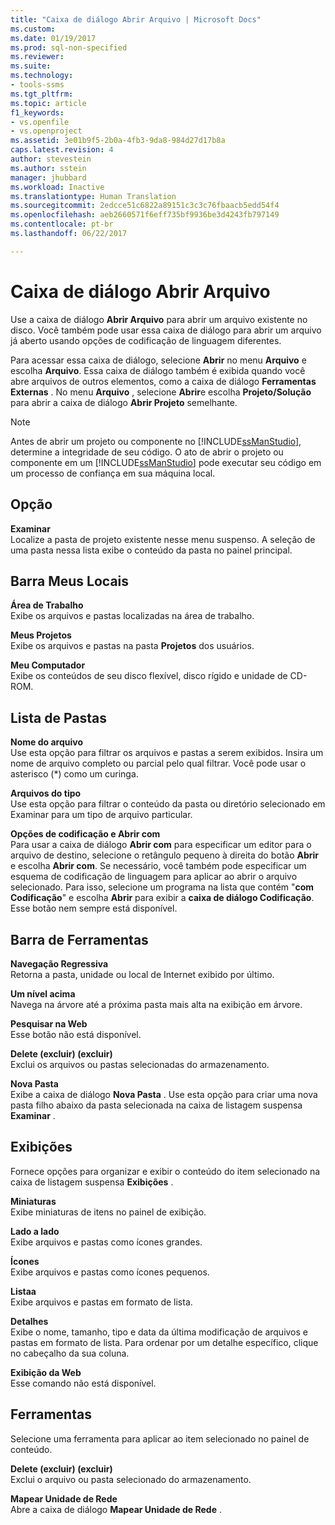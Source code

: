 ```yaml
---
title: "Caixa de diálogo Abrir Arquivo | Microsoft Docs"
ms.custom: 
ms.date: 01/19/2017
ms.prod: sql-non-specified
ms.reviewer: 
ms.suite: 
ms.technology:
- tools-ssms
ms.tgt_pltfrm: 
ms.topic: article
f1_keywords:
- vs.openfile
- vs.openproject
ms.assetid: 3e01b9f5-2b0a-4fb3-9da8-984d27d17b8a
caps.latest.revision: 4
author: stevestein
ms.author: sstein
manager: jhubbard
ms.workload: Inactive
ms.translationtype: Human Translation
ms.sourcegitcommit: 2edcce51c6822a89151c3c3c76fbaacb5edd54f4
ms.openlocfilehash: aeb2660571f6eff735bf9936be3d4243fb797149
ms.contentlocale: pt-br
ms.lasthandoff: 06/22/2017

---
```

# <a name="open-file-dialog-box"></a>Caixa de diálogo Abrir Arquivo
Use a caixa de diálogo **Abrir Arquivo** para abrir um arquivo existente no disco. Você também pode usar essa caixa de diálogo para abrir um arquivo já aberto usando opções de codificação de linguagem diferentes.  
  
Para acessar essa caixa de diálogo, selecione **Abrir** no menu **Arquivo** e escolha **Arquivo**. Essa caixa de diálogo também é exibida quando você abre arquivos de outros elementos, como a caixa de diálogo **Ferramentas Externas** . No menu **Arquivo** , selecione **Abrir**e escolha **Projeto/Solução** para abrir a caixa de diálogo **Abrir Projeto** semelhante.  
  
> [!NOTE]  
> Antes de abrir um projeto ou componente no [!INCLUDE[ssManStudio](../../includes/ssmanstudio_md.md)], determine a integridade de seu código. O ato de abrir o projeto ou componente em um [!INCLUDE[ssManStudio](../../includes/ssmanstudio_md.md)] pode executar seu código em um processo de confiança em sua máquina local.  
  
## <a name="option"></a>Opção  
**Examinar**  
Localize a pasta de projeto existente nesse menu suspenso. A seleção de uma pasta nessa lista exibe o conteúdo da pasta no painel principal.  
  
## <a name="my-places-bar"></a>Barra Meus Locais  
**Área de Trabalho**  
Exibe os arquivos e pastas localizadas na área de trabalho.  
  
**Meus Projetos**  
Exibe os arquivos e pastas na pasta **Projetos** dos usuários.  
  
**Meu Computador**  
Exibe os conteúdos de seu disco flexível, disco rígido e unidade de CD-ROM.  
  
## <a name="folder-list"></a>Lista de Pastas  
**Nome do arquivo**  
Use esta opção para filtrar os arquivos e pastas a serem exibidos. Insira um nome de arquivo completo ou parcial pelo qual filtrar. Você pode usar o asterisco (*) como um curinga.  
  
**Arquivos do tipo**  
Use esta opção para filtrar o conteúdo da pasta ou diretório selecionado em Examinar para um tipo de arquivo particular.  
  
**Opções de codificação e Abrir com**  
Para usar a caixa de diálogo **Abrir com** para especificar um editor para o arquivo de destino, selecione o retângulo pequeno à direita do botão **Abrir** e escolha **Abrir com**. Se necessário, você também pode especificar um esquema de codificação de linguagem para aplicar ao abrir o arquivo selecionado. Para isso, selecione um programa na lista que contém "**com Codificação**" e escolha **Abrir** para exibir a **caixa de diálogo Codificação**. Esse botão nem sempre está disponível.  
  
## <a name="toolbar"></a>Barra de Ferramentas  
**Navegação Regressiva**  
Retorna a pasta, unidade ou local de Internet exibido por último.  
  
**Um nível acima**  
Navega na árvore até a próxima pasta mais alta na exibição em árvore.  
  
**Pesquisar na Web**  
Esse botão não está disponível.  
  
**Delete (excluir) (excluir)**  
Exclui os arquivos ou pastas selecionadas do armazenamento.  
  
**Nova Pasta**  
Exibe a caixa de diálogo **Nova Pasta** . Use esta opção para criar uma nova pasta filho abaixo da pasta selecionada na caixa de listagem suspensa **Examinar** .  
  
## <a name="views"></a>Exibições  
Fornece opções para organizar e exibir o conteúdo do item selecionado na caixa de listagem suspensa **Exibições** .  
  
**Miniaturas**  
Exibe miniaturas de itens no painel de exibição.  
  
**Lado a lado**  
Exibe arquivos e pastas como ícones grandes.  
  
**Ícones**  
Exibe arquivos e pastas como ícones pequenos.  
  
**Listaa**  
Exibe arquivos e pastas em formato de lista.  
  
**Detalhes**  
Exibe o nome, tamanho, tipo e data da última modificação de arquivos e pastas em formato de lista. Para ordenar por um detalhe específico, clique no cabeçalho da sua coluna.  
  
**Exibição da Web**  
Esse comando não está disponível.  
  
## <a name="tools"></a>Ferramentas  
Selecione uma ferramenta para aplicar ao item selecionado no painel de conteúdo.  
  
**Delete (excluir) (excluir)**  
Exclui o arquivo ou pasta selecionado do armazenamento.  
  
**Mapear Unidade de Rede**  
Abre a caixa de diálogo **Mapear Unidade de Rede** .  
  

